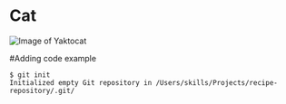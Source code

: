# Cat
![Image of Yaktocat](https://octodex.github.com/images/yaktocat.png)

#Adding code example
```
$ git init
Initialized empty Git repository in /Users/skills/Projects/recipe-repository/.git/
```
